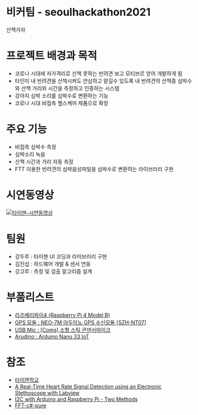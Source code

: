 # 비커팀 - seoulhackathon2021

산책가자

# 프로젝트 배경과 목적

- 코로나 시대에 자가격리로 산책 못하는 반려견 보고 모티브르 얻어 개발하게 됨
- 타인이 내 반려견을 산책시켜도 안심하고 맡길수 있도록 내 반려견의 산책중 심박수와 산책 거리와 시간을 측정하고 인증하는 시스템
- 강아지 심박 소리를 심박수로 변환하는 기능
- 코로나 시대 비접촉 헬스케어 제품으로 확장

# 주요 기능

- 비접촉 심박수 측정
- 심박소리 녹음
- 산책 시간과 거리 자동 측정
- FTT 이용한 반려견의 심박음성파일을 심박수로 변환하는 라이브러리 구현

# 시연동영상

[![타이젠-시연동영상](https://img.youtube.com/vi/_jHV6aySWbI/0.jpg)](https://www.youtube.com/watch?v=_jHV6aySWbI)

# 팀원

- 강두루 : 타이젠 UI 코딩과 라이브러리 구현
- 김진섭 : 하드웨어 개발 & 센서 연동
- 강고루 : 측정 및 검출 알고리즘 설계

# 부품리스트

- [라즈베리파이4 (Raspberry Pi 4 Model B)](https://www.devicemart.co.kr/goods/view?no=12553062)
- [GPS 모듈 : NEO-7M 아두이노 GPS 수신모듈 [SZH-NT07]](https://www.devicemart.co.kr/goods/view?no=10895400)
- [USB Mic : [Coms] 소형 스틱 콘덴서마이크](https://www.devicemart.co.kr/goods/view?no=10888027)
- [Arudino : Arduino Nano 33 IoT ](https://www.devicemart.co.kr/goods/view?no=12196582)

# 참조

- [타이젠학교](https://tizenschool.org/home)
- [A Real-Time Heart Rate Signal Detection
  using an Electronic Stethoscope with
  Labview](https://www.ncbi.nlm.nih.gov/pmc/articles/PMC7321389/pdf/JBPE-10-375.pdf)
- [I2C with Arduino and Raspberry Pi - Two Methods](https://www.youtube.com/watch?v=me7mhrRbspk)
- [FFT-c#-pure](https://github.com/eriekrahman/SoundComparer)

